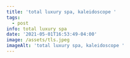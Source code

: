 ```yaml
---
title: 'total luxury spa, kaleidoscope '
tags:
  - post
info: total luxury spa
date: '2021-05-01T16:53:49-04:00'
image: /assets/tls.jpeg
imageAlt: 'total luxury spa, kaleidoscope '
---
```


